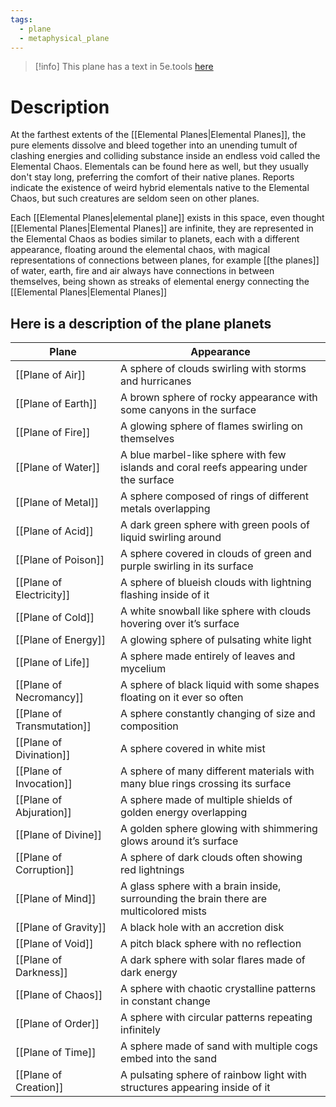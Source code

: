 ```yaml
---
tags:
  - plane
  - metaphysical_plane
---
```

>[!info] This plane has a text in 5e.tools [here](https://5e.tools/book.html#dmg,-1,elemental%20chaos,0)
# Description
At the farthest extents of the [[Elemental Planes|Elemental Planes]], the pure elements dissolve and bleed together into an unending tumult of clashing energies and colliding substance inside an endless void called the Elemental Chaos. Elementals can be found here as well, but they usually don't stay long, preferring the comfort of their native planes. Reports indicate the existence of weird hybrid elementals native to the Elemental Chaos, but such creatures are seldom seen on other planes.

Each [[Elemental Planes|elemental plane]] exists in this space, even thought [[Elemental Planes|Elemental Planes]] are infinite, they are represented in the Elemental Chaos as bodies similar to planets, each with a different appearance, floating around the elemental chaos, with magical representations of connections between planes, for example [[the planes]] of water, earth, fire and air always have connections in between themselves, being shown as streaks of elemental energy connecting the [[Elemental Planes|Elemental Planes]]

## Here is a description of the plane planets

| Plane                      | Appearance                                                                             |
| -------------------------- | -------------------------------------------------------------------------------------- |
| [[Plane of Air]]           | A sphere of clouds swirling with storms and hurricanes                                 |
| [[Plane of Earth]]         | A brown sphere of rocky appearance with some canyons in the surface                    |
| [[Plane of Fire]]          | A glowing sphere of flames swirling on themselves                                      |
| [[Plane of Water]]         | A blue marbel-like sphere with few islands and coral reefs appearing under the surface |
| [[Plane of Metal]]         | A sphere composed of rings of different metals overlapping                             |
| [[Plane of Acid]]          | A dark green sphere with green pools of liquid swirling around                         |
| [[Plane of Poison]]        | A sphere covered in clouds of green and purple swirling in its surface                 |
| [[Plane of Electricity]]   | A sphere of blueish clouds with lightning flashing inside of it                        |
| [[Plane of Cold]]          | A white snowball like sphere with clouds hovering over it’s surface                    |
| [[Plane of Energy]]        | A glowing sphere of pulsating white light                                              |
| [[Plane of Life]]          | A sphere made entirely of leaves and mycelium                                          |
| [[Plane of Necromancy]]    | A sphere of black liquid with some shapes floating on it ever so often                 |
| [[Plane of Transmutation]] | A sphere constantly changing of size and composition                                   |
| [[Plane of Divination]]        | A sphere covered in white mist                                                         |
| [[Plane of Invocation]]    | A sphere of many different materials with many blue rings crossing its surface         |
| [[Plane of Abjuration]]        | A sphere made of multiple shields of golden energy overlapping                         |
| [[Plane of Divine]]            | A golden sphere glowing with shimmering glows around it’s surface                      |
| [[Plane of Corruption]]        | A sphere of dark clouds often showing red lightnings                                   |
| [[Plane of Mind]]              | A glass sphere with a brain inside, surrounding the brain there are multicolored mists |
| [[Plane of Gravity]]           | A black hole with an accretion disk                                                    |
| [[Plane of Void]]              | A pitch black sphere with no reflection                                                |
| [[Plane of Darkness]]          | A dark sphere with solar flares made of dark energy                                    |
| [[Plane of Chaos]]             | A sphere with chaotic crystalline patterns in constant change                          |
| [[Plane of Order]]             | A sphere with circular patterns repeating infinitely                                   |
| [[Plane of Time]]              | A sphere made of sand with multiple cogs embed into the sand                           |
| [[Plane of Creation]]          | A pulsating sphere of rainbow light with structures appearing inside of it             |